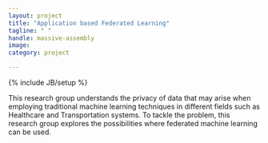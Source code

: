 ```yaml
---
layout: project
title: "Application based Federated Learning"
tagline: " "
handle: massive-assembly
image: 
category: project

---
```

{% include JB/setup %}

This research group understands the privacy of data that may arise when employing traditional machine learning techniques in different fields such as Healthcare and Transportation systems. To tackle the problem, this research group explores the possibilities where federated machine learning can be used.

